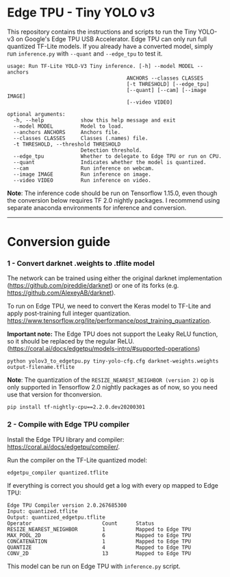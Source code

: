 # Edge TPU - Tiny YOLO v3

This repository contains the instructions and scripts to run the Tiny YOLO-v3 on Google's Edge TPU USB Accelerator. Edge TPU can only run full quantized TF-Lite models. If you already have a converted model, simply run `inference.py` with `--quant` and `--edge_tpu` to test it.

    usage: Run TF-Lite YOLO-V3 Tiny inference. [-h] --model MODEL --anchors
                                           ANCHORS --classes CLASSES
                                           [-t THRESHOLD] [--edge_tpu]
                                           [--quant] [--cam] [--image IMAGE]
                                           [--video VIDEO]

    optional arguments:
      -h, --help            show this help message and exit
      --model MODEL         Model to load.
      --anchors ANCHORS     Anchors file.
      --classes CLASSES     Classes (.names) file.
      -t THRESHOLD, --threshold THRESHOLD
                            Detection threshold.
      --edge_tpu            Whether to delegate to Edge TPU or run on CPU.
      --quant               Indicates whether the model is quantized.
      --cam                 Run inference on webcam.
      --image IMAGE         Run inference on image.
      --video VIDEO         Run inference on video.

**Note**: The inference code should be run on Tensorflow 1.15.0, even though the conversion below requires TF 2.0 nightly packages. I recommend using separate anaconda environments for inference and conversion.

___
# Conversion guide

### 1 - Convert darknet .weights to .tflite model
The network can be trained using either the original darknet implementation (https://github.com/pjreddie/darknet) or one of its forks (e.g. https://github.com/AlexeyAB/darknet). 

To run on Edge TPU, we need to convert the Keras model to TF-Lite and apply post-training full integer quantization. https://www.tensorflow.org/lite/performance/post_training_quantization.

**Important note:** The Edge TPU does not support the Leaky ReLU function, so it should be replaced by the regular ReLU. (https://coral.ai/docs/edgetpu/models-intro/#supported-operations) 

    python yolov3_to_edgetpu.py tiny-yolo-cfg.cfg darknet-weights.weights output-filename.tflite
    
    
**Note**: The quantization of the `RESIZE_NEAREST_NEIGHBOR (version 2)` op is only supported in Tensorflow 2.0 nightly packages as of now, so you need use that version for thconversion. 
    
    pip install tf-nightly-cpu==2.2.0.dev20200301
    
### 2 - Compile with Edge TPU compiler
Install the Edge TPU library and compiler: https://coral.ai/docs/edgetpu/compiler/.

Run the compiler on the TF-Lite quantized model:
    
    edgetpu_compiler quantized.tflite

If everything is correct you should get a log with every op mapped to Edge TPU:

    Edge TPU Compiler version 2.0.267685300
    Input: quantized.tflite
    Output: quantized_edgetpu.tflite
    Operator                       Count      Status
    RESIZE_NEAREST_NEIGHBOR        1          Mapped to Edge TPU
    MAX_POOL_2D                    6          Mapped to Edge TPU
    CONCATENATION                  1          Mapped to Edge TPU
    QUANTIZE                       4          Mapped to Edge TPU
    CONV_2D                        13         Mapped to Edge TPU

This model can be run on Edge TPU with `inference.py` script.
